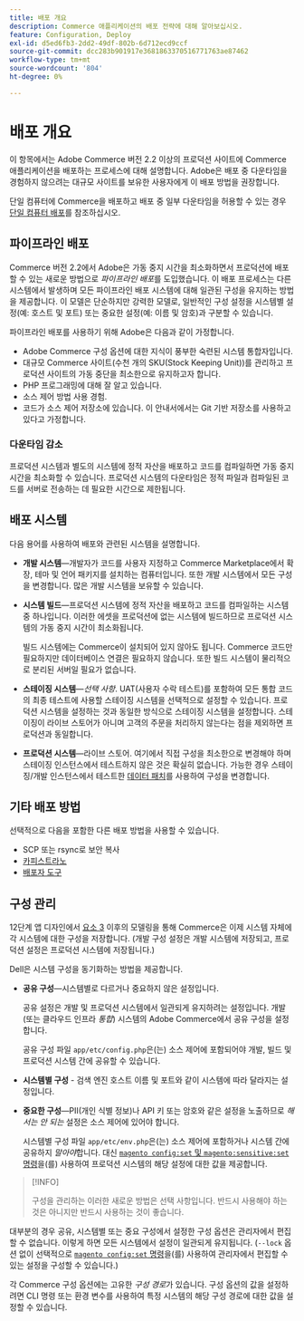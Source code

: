 ```yaml
---
title: 배포 개요
description: Commerce 애플리케이션의 배포 전략에 대해 알아보십시오.
feature: Configuration, Deploy
exl-id: d5ed6fb3-2dd2-49df-802b-6d712ecd9ccf
source-git-commit: dcc283b901917e3681863370516771763ae87462
workflow-type: tm+mt
source-wordcount: '804'
ht-degree: 0%

---
```


# 배포 개요

이 항목에서는 Adobe Commerce 버전 2.2 이상의 프로덕션 사이트에 Commerce 애플리케이션을 배포하는 프로세스에 대해 설명합니다. Adobe은 배포 중 다운타임을 경험하지 않으려는 대규모 사이트를 보유한 사용자에게 이 배포 방법을 권장합니다.

단일 컴퓨터에 Commerce을 배포하고 배포 중 일부 다운타임을 허용할 수 있는 경우 [단일 컴퓨터 배포](../deployment/single-machine.md)를 참조하십시오.

## 파이프라인 배포

Commerce 버전 2.2에서 Adobe은 가동 중지 시간을 최소화하면서 프로덕션에 배포할 수 있는 새로운 방법으로 _파이프라인 배포_&#x200B;를 도입했습니다. 이 배포 프로세스는 다른 시스템에서 발생하며 모든 파이프라인 배포 시스템에 대해 일관된 구성을 유지하는 방법을 제공합니다. 이 모델은 단순하지만 강력한 모델로, 일반적인 구성 설정을 시스템별 설정(예: 호스트 및 포트) 또는 중요한 설정(예: 이름 및 암호)과 구분할 수 있습니다.

파이프라인 배포를 사용하기 위해 Adobe은 다음과 같이 가정합니다.

- Adobe Commerce 구성 옵션에 대한 지식이 풍부한 숙련된 시스템 통합자입니다.
- 대규모 Commerce 사이트(수천 개의 SKU(Stock Keeping Unit))를 관리하고 프로덕션 사이트의 가동 중단을 최소한으로 유지하고자 합니다.
- PHP 프로그래밍에 대해 잘 알고 있습니다.
- 소스 제어 방법 사용 경험.
- 코드가 소스 제어 저장소에 있습니다. 이 안내서에서는 Git 기반 저장소를 사용하고 있다고 가정합니다.

### 다운타임 감소

프로덕션 시스템과 별도의 시스템에 정적 자산을 배포하고 코드를 컴파일하면 가동 중지 시간을 최소화할 수 있습니다. 프로덕션 시스템의 다운타임은 정적 파일과 컴파일된 코드를 서버로 전송하는 데 필요한 시간으로 제한됩니다.

## 배포 시스템

다음 용어를 사용하여 배포와 관련된 시스템을 설명합니다.

- **개발 시스템**—개발자가 코드를 사용자 지정하고 Commerce Marketplace에서 확장, 테마 및 언어 패키지를 설치하는 컴퓨터입니다. 또한 개발 시스템에서 모든 구성을 변경합니다. 많은 개발 시스템을 보유할 수 있습니다.

- **시스템 빌드**—프로덕션 시스템에 정적 자산을 배포하고 코드를 컴파일하는 시스템 중 하나입니다. 이러한 에셋을 프로덕션에 없는 시스템에 빌드하므로 프로덕션 시스템의 가동 중지 시간이 최소화됩니다.

  빌드 시스템에는 Commerce이 설치되어 있지 않아도 됩니다. Commerce 코드만 필요하지만 데이터베이스 연결은 필요하지 않습니다. 또한 빌드 시스템이 물리적으로 분리된 서버일 필요가 없습니다.

- **스테이징 시스템**—_선택 사항_. UAT(사용자 수락 테스트)를 포함하여 모든 통합 코드의 최종 테스트에 사용할 스테이징 시스템을 선택적으로 설정할 수 있습니다. 프로덕션 시스템을 설정하는 것과 동일한 방식으로 스테이징 시스템을 설정합니다. 스테이징이 라이브 스토어가 아니며 고객의 주문을 처리하지 않는다는 점을 제외하면 프로덕션과 동일합니다.

- **프로덕션 시스템**—라이브 스토어. 여기에서 직접 구성을 최소한으로 변경해야 하며 스테이징 인스턴스에서 테스트하지 않은 것은 확실히 없습니다. 가능한 경우 스테이징/개발 인스턴스에서 테스트한 [데이터 패치](https://developer.adobe.com/commerce/php/development/components/declarative-schema/patches/)를 사용하여 구성을 변경합니다.

## 기타 배포 방법

선택적으로 다음을 포함한 다른 배포 방법을 사용할 수 있습니다.

- SCP 또는 rsync로 보안 복사
- [카피스트라노](https://capistranorb.com/documentation/overview/what-is-capistrano)
- [배포자 도구](https://deployer.org/)

## 구성 관리

12단계 앱 디자인에서 [요소 3](https://12factor.net/config) 이후의 모델링을 통해 Commerce은 이제 시스템 자체에 각 시스템에 대한 구성을 저장합니다. (개발 구성 설정은 개발 시스템에 저장되고, 프로덕션 설정은 프로덕션 시스템에 저장됩니다.)

Dell은 시스템 구성을 동기화하는 방법을 제공합니다.

- **공유 구성**—시스템별로 다르거나 중요하지 않은 설정입니다.

  공유 설정은 개발 및 프로덕션 시스템에서 일관되게 유지하려는 설정입니다. 개발(또는 클라우드 인프라 _통합_) 시스템의 Adobe Commerce에서 공유 구성을 설정합니다.

  공유 구성 파일 `app/etc/config.php`은(는) 소스 제어에 포함되어야 개발, 빌드 및 프로덕션 시스템 간에 공유할 수 있습니다.

- **시스템별 구성** - 검색 엔진 호스트 이름 및 포트와 같이 시스템에 따라 달라지는 설정입니다.

- **중요한 구성**—PII(개인 식별 정보)나 API 키 또는 암호와 같은 설정을 노출하므로 _해서는 안 되는_ 설정은 소스 제어에 있어야 합니다.

  시스템별 구성 파일 `app/etc/env.php`은(는) 소스 제어에 포함하거나 시스템 간에 공유하지 _말아야_&#x200B;합니다. 대신 [`magento config:set` 및 `magento:sensitive:set` 명령](../cli/set-configuration-values.md)을(를) 사용하여 프로덕션 시스템의 해당 설정에 대한 값을 제공합니다.

>[!INFO]
>
>구성을 관리하는 이러한 새로운 방법은 선택 사항입니다. 반드시 사용해야 하는 것은 아니지만 반드시 사용하는 것이 좋습니다.

대부분의 경우 공유, 시스템별 또는 중요 구성에서 설정한 구성 옵션은 관리자에서 편집할 수 없습니다. 이렇게 하면 모든 시스템에서 설정이 일관되게 유지됩니다. (`--lock` 옵션 없이 선택적으로 [`magento config:set` 명령](../cli/set-configuration-values.md)을(를) 사용하여 관리자에서 편집할 수 있는 설정을 구성할 수 있습니다.)

각 Commerce 구성 옵션에는 고유한 _구성 경로_&#x200B;가 있습니다. 구성 옵션의 값을 설정하려면 CLI 명령 또는 환경 변수를 사용하여 특정 시스템의 해당 구성 경로에 대한 값을 설정할 수 있습니다.
